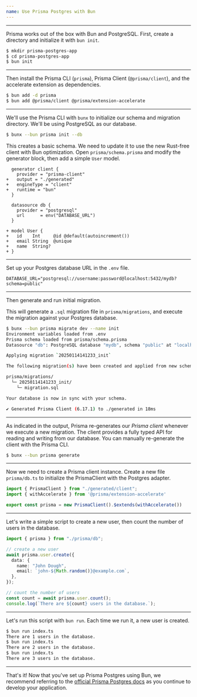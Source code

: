 ```yaml
---
name: Use Prisma Postgres with Bun
---
```


---

Prisma works out of the box with Bun and PostgreSQL. First, create a directory and initialize it with `bun init`.

```bash
$ mkdir prisma-postgres-app
$ cd prisma-postgres-app
$ bun init
```

---

Then install the Prisma CLI (`prisma`), Prisma Client (`@prisma/client`), and the accelerate extension as dependencies.

```bash
$ bun add -d prisma
$ bun add @prisma/client @prisma/extension-accelerate
```

---

We'll use the Prisma CLI with `bunx` to initialize our schema and migration directory. We'll be using PostgreSQL as our database.

```bash
$ bunx --bun prisma init --db
```

This creates a basic schema. We need to update it to use the new Rust-free client with Bun optimization. Open `prisma/schema.prisma` and modify the generator block, then add a simple `User` model.

```prisma-diff#prisma/schema.prisma
  generator client {
    provider = "prisma-client"
+   output = "./generated"
+   engineType = "client"
+   runtime = "bun"
  }

  datasource db {
    provider = "postgresql"
    url      = env("DATABASE_URL")
  }

+ model User {
+   id    Int     @id @default(autoincrement())
+   email String  @unique
+   name  String?
+ }
```

---

Set up your Postgres database URL in the `.env` file.

```bash#.env
DATABASE_URL="postgresql://username:password@localhost:5432/mydb?schema=public"
```

---

Then generate and run initial migration.

This will generate a `.sql` migration file in `prisma/migrations`, and execute the migration against your Postgres database.

```bash
$ bunx --bun prisma migrate dev --name init
Environment variables loaded from .env
Prisma schema loaded from prisma/schema.prisma
Datasource "db": PostgreSQL database "mydb", schema "public" at "localhost:5432"

Applying migration `20250114141233_init`

The following migration(s) have been created and applied from new schema changes:

prisma/migrations/
  └─ 20250114141233_init/
    └─ migration.sql

Your database is now in sync with your schema.

✔ Generated Prisma Client (6.17.1) to ./generated in 18ms
```

---

As indicated in the output, Prisma re-generates our _Prisma client_ whenever we execute a new migration. The client provides a fully typed API for reading and writing from our database. You can manually re-generate the client with the Prisma CLI.

```sh
$ bunx --bun prisma generate
```

---

Now we need to create a Prisma client instance. Create a new file `prisma/db.ts` to initialize the PrismaClient with the Postgres adapter.

```ts#prisma/db.ts
import { PrismaClient } from "./generated/client";
import { withAccelerate } from '@prisma/extension-accelerate'

export const prisma = new PrismaClient().$extends(withAccelerate())
```

---

Let's write a simple script to create a new user, then count the number of users in the database.

```ts#index.ts
import { prisma } from "./prisma/db";

// create a new user
await prisma.user.create({
  data: {
    name: "John Dough",
    email: `john-${Math.random()}@example.com`,
  },
});

// count the number of users
const count = await prisma.user.count();
console.log(`There are ${count} users in the database.`);
```

---

Let's run this script with `bun run`. Each time we run it, a new user is created.

```bash
$ bun run index.ts
There are 1 users in the database.
$ bun run index.ts
There are 2 users in the database.
$ bun run index.ts
There are 3 users in the database.
```

---

That's it! Now that you've set up Prisma Postgres using Bun, we recommend referring to the [official Prisma Postgres docs](https://www.prisma.io/docs/postgres) as you continue to develop your application.
